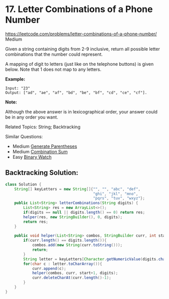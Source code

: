 # 17. Letter Combinations of a Phone Number
<https://leetcode.com/problems/letter-combinations-of-a-phone-number/>
Medium

Given a string containing digits from 2-9 inclusive, return all possible letter combinations that the number could represent.

A mapping of digit to letters (just like on the telephone buttons) is given below. Note that 1 does not map to any letters.

**Example:**

    Input: "23"
    Output: ["ad", "ae", "af", "bd", "be", "bf", "cd", "ce", "cf"].


**Note:**

Although the above answer is in lexicographical order, your answer could be in any order you want.


Related Topics: String; Backtracking

Similar Questions: 
* Medium [Generate Parentheses](https://leetcode.com/problems/letter-combinations-of-a-phone-number/)
* Medium [Combination Sum](https://leetcode.com/problems/combination-sum/)
* Easy [Binary Watch](https://leetcode.com/problems/binary-watch/)
  


## Backtracking Solution: 


```java
class Solution {
    String[] keyLetters = new String[]{"", "", "abc", "def", 
                                       "ghi", "jkl", "mno",
                                       "pqrs", "tuv", "wxyz"};
    public List<String> letterCombinations(String digits) {
        List<String> res = new ArrayList<>();
        if(digits == null || digits.length() == 0) return res;
        helper(res, new StringBuilder(), 0, digits);
        return res;
    }
    
    public void helper(List<String> combos, StringBuilder curr, int start, String digits){
        if(curr.length() == digits.length()){
            combos.add(new String(curr.toString()));
            return;
        }
        String letter = keyLetters[Character.getNumericValue(digits.charAt(start))];
        for(char c : letter.toCharArray()){
            curr.append(c);
            helper(combos, curr, start+1, digits);
            curr.deleteCharAt(curr.length()-1);
        }
    }
}
```